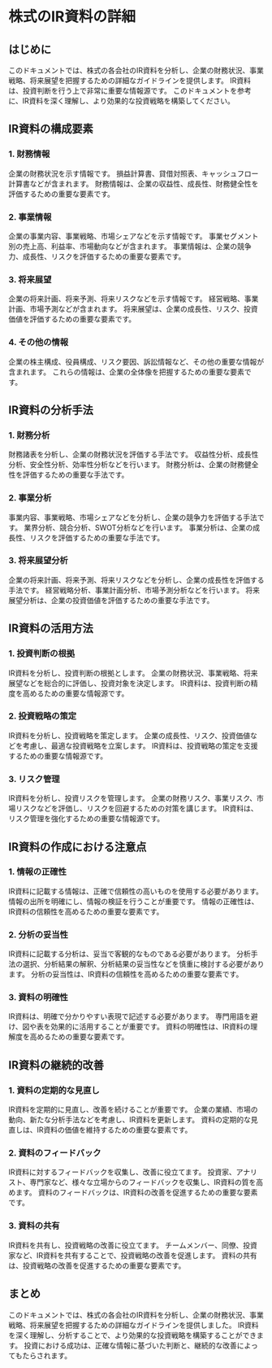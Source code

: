 # 株式のIR資料の詳細

## はじめに
このドキュメントでは、株式の各会社のIR資料を分析し、企業の財務状況、事業戦略、将来展望を把握するための詳細なガイドラインを提供します。
IR資料は、投資判断を行う上で非常に重要な情報源です。
このドキュメントを参考に、IR資料を深く理解し、より効果的な投資戦略を構築してください。

## IR資料の構成要素

### 1. 財務情報
企業の財務状況を示す情報です。
損益計算書、貸借対照表、キャッシュフロー計算書などが含まれます。
財務情報は、企業の収益性、成長性、財務健全性を評価するための重要な要素です。

### 2. 事業情報
企業の事業内容、事業戦略、市場シェアなどを示す情報です。
事業セグメント別の売上高、利益率、市場動向などが含まれます。
事業情報は、企業の競争力、成長性、リスクを評価するための重要な要素です。

### 3. 将来展望
企業の将来計画、将来予測、将来リスクなどを示す情報です。
経営戦略、事業計画、市場予測などが含まれます。
将来展望は、企業の成長性、リスク、投資価値を評価するための重要な要素です。

### 4. その他の情報
企業の株主構成、役員構成、リスク要因、訴訟情報など、その他の重要な情報が含まれます。
これらの情報は、企業の全体像を把握するための重要な要素です。

## IR資料の分析手法

### 1. 財務分析
財務諸表を分析し、企業の財務状況を評価する手法です。
収益性分析、成長性分析、安全性分析、効率性分析などを行います。
財務分析は、企業の財務健全性を評価するための重要な手法です。

### 2. 事業分析
事業内容、事業戦略、市場シェアなどを分析し、企業の競争力を評価する手法です。
業界分析、競合分析、SWOT分析などを行います。
事業分析は、企業の成長性、リスクを評価するための重要な手法です。

### 3. 将来展望分析
企業の将来計画、将来予測、将来リスクなどを分析し、企業の成長性を評価する手法です。
経営戦略分析、事業計画分析、市場予測分析などを行います。
将来展望分析は、企業の投資価値を評価するための重要な手法です。

## IR資料の活用方法

### 1. 投資判断の根拠
IR資料を分析し、投資判断の根拠とします。
企業の財務状況、事業戦略、将来展望などを総合的に評価し、投資対象を決定します。
IR資料は、投資判断の精度を高めるための重要な情報源です。

### 2. 投資戦略の策定
IR資料を分析し、投資戦略を策定します。
企業の成長性、リスク、投資価値などを考慮し、最適な投資戦略を立案します。
IR資料は、投資戦略の策定を支援するための重要な情報源です。

### 3. リスク管理
IR資料を分析し、投資リスクを管理します。
企業の財務リスク、事業リスク、市場リスクなどを評価し、リスクを回避するための対策を講じます。
IR資料は、リスク管理を強化するための重要な情報源です。

## IR資料の作成における注意点

### 1. 情報の正確性
IR資料に記載する情報は、正確で信頼性の高いものを使用する必要があります。
情報の出所を明確にし、情報の検証を行うことが重要です。
情報の正確性は、IR資料の信頼性を高めるための重要な要素です。

### 2. 分析の妥当性
IR資料に記載する分析は、妥当で客観的なものである必要があります。
分析手法の選択、分析結果の解釈、分析結果の妥当性などを慎重に検討する必要があります。
分析の妥当性は、IR資料の信頼性を高めるための重要な要素です。

### 3. 資料の明確性
IR資料は、明確で分かりやすい表現で記述する必要があります。
専門用語を避け、図や表を効果的に活用することが重要です。
資料の明確性は、IR資料の理解度を高めるための重要な要素です。

## IR資料の継続的改善

### 1. 資料の定期的な見直し
IR資料を定期的に見直し、改善を続けることが重要です。
企業の業績、市場の動向、新たな分析手法などを考慮し、IR資料を更新します。
資料の定期的な見直しは、IR資料の価値を維持するための重要な要素です。

### 2. 資料のフィードバック
IR資料に対するフィードバックを収集し、改善に役立てます。
投資家、アナリスト、専門家など、様々な立場からのフィードバックを収集し、IR資料の質を高めます。
資料のフィードバックは、IR資料の改善を促進するための重要な要素です。

### 3. 資料の共有
IR資料を共有し、投資戦略の改善に役立てます。
チームメンバー、同僚、投資家など、IR資料を共有することで、投資戦略の改善を促進します。
資料の共有は、投資戦略の改善を促進するための重要な要素です。

## まとめ
このドキュメントでは、株式の各会社のIR資料を分析し、企業の財務状況、事業戦略、将来展望を把握するための詳細なガイドラインを提供しました。
IR資料を深く理解し、分析することで、より効果的な投資戦略を構築することができます。
投資における成功は、正確な情報に基づいた判断と、継続的な改善によってもたらされます。